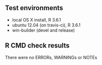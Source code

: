 ## Test environments
* local OS X install, R 3.6.1
* ubuntu 12.04 (on travis-ci), R 3.6.1
* win-builder (devel and release)

## R CMD check results
There were no ERRORs, WARNINGs or NOTEs
